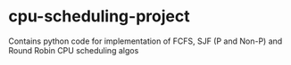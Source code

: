 # cpu-scheduling-project
Contains python code for implementation of FCFS, SJF (P and Non-P) and Round Robin CPU scheduling algos
